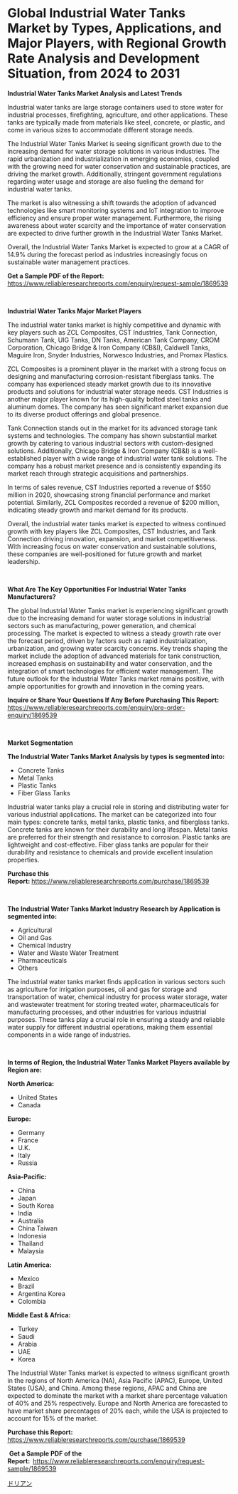<p><h1>Global Industrial Water Tanks Market by Types, Applications, and Major Players, with Regional Growth Rate Analysis and Development Situation, from 2024 to 2031</h1></p><p><strong>Industrial Water Tanks Market Analysis and Latest Trends</strong></p>
<p><p>Industrial water tanks are large storage containers used to store water for industrial processes, firefighting, agriculture, and other applications. These tanks are typically made from materials like steel, concrete, or plastic, and come in various sizes to accommodate different storage needs.</p><p>The Industrial Water Tanks Market is seeing significant growth due to the increasing demand for water storage solutions in various industries. The rapid urbanization and industrialization in emerging economies, coupled with the growing need for water conservation and sustainable practices, are driving the market growth. Additionally, stringent government regulations regarding water usage and storage are also fueling the demand for industrial water tanks.</p><p>The market is also witnessing a shift towards the adoption of advanced technologies like smart monitoring systems and IoT integration to improve efficiency and ensure proper water management. Furthermore, the rising awareness about water scarcity and the importance of water conservation are expected to drive further growth in the Industrial Water Tanks Market.</p><p>Overall, the Industrial Water Tanks Market is expected to grow at a CAGR of 14.9% during the forecast period as industries increasingly focus on sustainable water management practices.</p></p>
<p><strong>Get a Sample PDF of the Report:&nbsp;</strong> <a href="https://www.reliableresearchreports.com/enquiry/request-sample/1869539">https://www.reliableresearchreports.com/enquiry/request-sample/1869539</a></p>
<p>&nbsp;</p>
<p><strong>Industrial Water Tanks Major Market Players</strong></p>
<p><p>The industrial water tanks market is highly competitive and dynamic with key players such as ZCL Composites, CST Industries, Tank Connection, Schumann Tank, UIG Tanks, DN Tanks, American Tank Company, CROM Corporation, Chicago Bridge & Iron Company (CB&I), Caldwell Tanks, Maguire Iron, Snyder Industries, Norwesco Industries, and Promax Plastics.</p><p>ZCL Composites is a prominent player in the market with a strong focus on designing and manufacturing corrosion-resistant fiberglass tanks. The company has experienced steady market growth due to its innovative products and solutions for industrial water storage needs. CST Industries is another major player known for its high-quality bolted steel tanks and aluminum domes. The company has seen significant market expansion due to its diverse product offerings and global presence.</p><p>Tank Connection stands out in the market for its advanced storage tank systems and technologies. The company has shown substantial market growth by catering to various industrial sectors with custom-designed solutions. Additionally, Chicago Bridge & Iron Company (CB&I) is a well-established player with a wide range of industrial water tank solutions. The company has a robust market presence and is consistently expanding its market reach through strategic acquisitions and partnerships.</p><p>In terms of sales revenue, CST Industries reported a revenue of $550 million in 2020, showcasing strong financial performance and market potential. Similarly, ZCL Composites recorded a revenue of $200 million, indicating steady growth and market demand for its products.</p><p>Overall, the industrial water tanks market is expected to witness continued growth with key players like ZCL Composites, CST Industries, and Tank Connection driving innovation, expansion, and market competitiveness. With increasing focus on water conservation and sustainable solutions, these companies are well-positioned for future growth and market leadership.</p></p>
<p>&nbsp;</p>
<p><strong>What Are The Key Opportunities For Industrial Water Tanks Manufacturers?</strong></p>
<p><p>The global Industrial Water Tanks market is experiencing significant growth due to the increasing demand for water storage solutions in industrial sectors such as manufacturing, power generation, and chemical processing. The market is expected to witness a steady growth rate over the forecast period, driven by factors such as rapid industrialization, urbanization, and growing water scarcity concerns. Key trends shaping the market include the adoption of advanced materials for tank construction, increased emphasis on sustainability and water conservation, and the integration of smart technologies for efficient water management. The future outlook for the Industrial Water Tanks market remains positive, with ample opportunities for growth and innovation in the coming years.</p></p>
<p><strong>Inquire or Share Your Questions If Any Before Purchasing This Report:</strong> <a href="https://www.reliableresearchreports.com/enquiry/pre-order-enquiry/1869539">https://www.reliableresearchreports.com/enquiry/pre-order-enquiry/1869539</a></p>
<p>&nbsp;</p>
<p><strong>Market Segmentation</strong></p>
<p><strong>The Industrial Water Tanks Market Analysis by types is segmented into:</strong></p>
<p><ul><li>Concrete Tanks</li><li>Metal Tanks</li><li>Plastic Tanks</li><li>Fiber Glass Tanks</li></ul></p>
<p><p>Industrial water tanks play a crucial role in storing and distributing water for various industrial applications. The market can be categorized into four main types: concrete tanks, metal tanks, plastic tanks, and fiberglass tanks. Concrete tanks are known for their durability and long lifespan. Metal tanks are preferred for their strength and resistance to corrosion. Plastic tanks are lightweight and cost-effective. Fiber glass tanks are popular for their durability and resistance to chemicals and provide excellent insulation properties.</p></p>
<p><strong>Purchase this Report:&nbsp;</strong><a href="https://www.reliableresearchreports.com/purchase/1869539">https://www.reliableresearchreports.com/purchase/1869539</a></p>
<p>&nbsp;</p>
<p><strong>The Industrial Water Tanks Market Industry Research by Application is segmented into:</strong></p>
<p><ul><li>Agricultural</li><li>Oil and Gas</li><li>Chemical Industry</li><li>Water and Waste Water Treatment</li><li>Pharmaceuticals</li><li>Others</li></ul></p>
<p><p>The industrial water tanks market finds application in various sectors such as agriculture for irrigation purposes, oil and gas for storage and transportation of water, chemical industry for process water storage, water and wastewater treatment for storing treated water, pharmaceuticals for manufacturing processes, and other industries for various industrial purposes. These tanks play a crucial role in ensuring a steady and reliable water supply for different industrial operations, making them essential components in a wide range of industries.</p></p>
<p>&nbsp;</p>
<p><strong>In terms of Region, the Industrial Water Tanks Market Players available by Region are:</strong></p>
<p>
    <p> <strong> North America: </strong>
        <ul>
            <li>United States</li>
            <li>Canada</li>
        </ul>
        </p> 
    <p> <strong> Europe: </strong>
        <ul>
            <li>Germany</li>
            <li>France</li>
            <li>U.K.</li>
            <li>Italy</li>
            <li>Russia</li>
        </ul>
        </p> 
    <p> <strong> Asia-Pacific: </strong>
        <ul>
            <li>China</li>
            <li>Japan</li>
            <li>South Korea</li>
            <li>India</li>
            <li>Australia</li>
            <li>China Taiwan</li>
            <li>Indonesia</li>
            <li>Thailand</li>
            <li>Malaysia</li>
        </ul>
        </p> 
    <p> <strong> Latin America: </strong>
        <ul>
            <li>Mexico</li>
            <li>Brazil</li>
            <li>Argentina Korea</li>
            <li>Colombia</li>
        </ul>
        </p> 
    <p> <strong> Middle East & Africa: </strong>
        <ul>
            <li>Turkey</li>
            <li>Saudi</li>
            <li>Arabia</li>
            <li>UAE</li>
            <li>Korea</li>
        </ul>
    </p>
    </p>
<p><p>The Industrial Water Tanks market is expected to witness significant growth in the regions of North America (NA), Asia Pacific (APAC), Europe, United States (USA), and China. Among these regions, APAC and China are expected to dominate the market with a market share percentage valuation of 40% and 25% respectively. Europe and North America are forecasted to have market share percentages of 20% each, while the USA is projected to account for 15% of the market.</p></p>
<p><strong>Purchase this Report: </strong><a href="https://www.reliableresearchreports.com/purchase/1869539">https://www.reliableresearchreports.com/purchase/1869539</a></p>
<p>&nbsp;<strong>Get a Sample PDF of the Report:&nbsp;&nbsp;</strong><a href="https://www.reliableresearchreports.com/enquiry/request-sample/1869539">https://www.reliableresearchreports.com/enquiry/request-sample/1869539</a></p>
<p><strong></strong></p>
<p><p><a href="https://medium.com/@kaydenjohns1964/%E3%83%89%E3%83%AA%E3%82%A2%E3%83%B3%E5%B8%82%E5%A0%B4-%E5%B8%82%E5%A0%B4%E3%81%AEcagr-%E5%B8%82%E5%A0%B4%E5%8B%95%E5%90%91-%E6%88%90%E9%95%B7%E6%88%A6%E7%95%A5%E3%81%AB%E9%96%A2%E3%81%99%E3%82%8B%E6%B4%9E%E5%AF%9F-6f4d074ecee9">ドリアン</a></p></p>